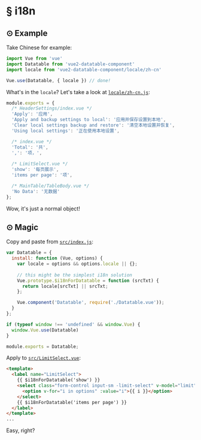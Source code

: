 # § i18n

## ⊙ Example

Take Chinese for example:

```js
import Vue from 'vue'
import Datatable from 'vue2-datatable-component'
import locale from 'vue2-datatable-component/locale/zh-cn'

Vue.use(Datatable, { locale }) // done!
```

What's in the `locale`? Let's take a look at [`locale/zh-cn.js`](https://github.com/OneWayTech/vue2-datatable/blob/master/locale/zh-cn.js):

```js
module.exports = {
  /* HeaderSettings/index.vue */
  'Apply': '应用',
  'Apply and backup settings to local': '应用并保存设置到本地',
  'Clear local settings backup and restore': '清空本地设置并恢复',
  'Using local settings': '正在使用本地设置',

  /* index.vue */
  'Total': '共',
  ',': '项，',
  
  /* LimitSelect.vue */
  'show': '每页展示',
  'items per page': '项',

  /* MainTable/TableBody.vue */
  'No Data': '无数据'
};
```

Wow, it's just a normal object!

## ⊙ Magic

Copy and paste from [`src/index.js`](https://github.com/OneWayTech/vue2-datatable/blob/master/src/index.js):

```js
var Datatable = {
  install: function (Vue, options) {
    var locale = options && options.locale || {};
    
    // this might be the simplest i18n solution
    Vue.prototype.$i18nForDatatable = function (srcTxt) {
      return locale[srcTxt] || srcTxt;
    };

    Vue.component('Datatable', require('./Datatable.vue'));
  }
};

if (typeof window !== 'undefined' && window.Vue) {
  window.Vue.use(Datatable)
}

module.exports = Datatable;
```

Apply to [`src/LimitSelect.vue`](https://github.com/OneWayTech/vue2-datatable/blob/master/src/LimitSelect.vue):

```html
<template>
  <label name="LimitSelect">
    {{ $i18nForDatatable('show') }}
    <select class="form-control input-sm -limit-select" v-model="limit">
      <option v-for="i in options" :value="i">{{ i }}</option>
    </select>
    {{ $i18nForDatatable('items per page') }}
  </label>
</template>
...
```

Easy, right?
